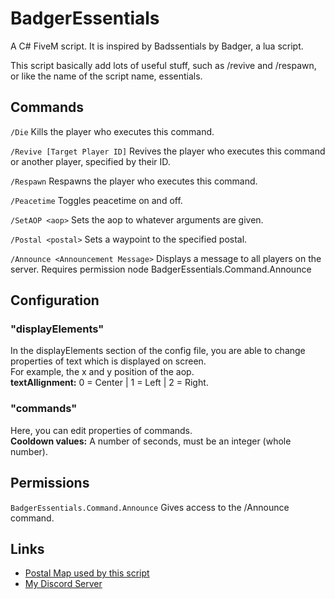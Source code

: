 # BadgerEssentials
A C# FiveM script. It is inspired by Badssentials by Badger, a lua script.  

This script basically add lots of useful stuff, such as /revive and /respawn,  
or like the name of the script name, essentials.

## Commands
`/Die` Kills the player who executes this command.

`/Revive [Target Player ID]` Revives the player who executes this command or another player, specified by their ID.

`/Respawn` Respawns the player who executes this command.

`/Peacetime` Toggles peacetime on and off.

`/SetAOP <aop>` Sets the aop to whatever arguments are given.

`/Postal <postal>` Sets a waypoint to the specified postal.

`/Announce <Announcement Message>` Displays a message to all players on the server. Requires permission node BadgerEssentials.Command.Announce  

## Configuration
### "displayElements"
In the displayElements section of the config file, you are able to change properties of text which is displayed on screen.  
For example, the x and y position of the aop.  
**textAllignment:** 0 = Center | 1 = Left | 2 = Right.

### "commands"
Here, you can edit properties of commands.  
**Cooldown values:** A number of seconds, must be an integer (whole number).

## Permissions
`BadgerEssentials.Command.Announce` Gives access to the /Announce command.

## Links
- [Postal Map used by this script](https://github.com/ocrp/postal_map/)
- [My Discord Server](https://discord.gg/TFCQE8d)

